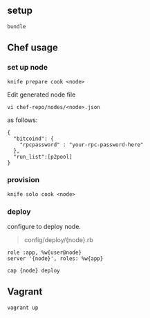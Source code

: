 ## setup

```
bundle
```

## Chef usage

### set up node

```
knife prepare cook <node>
```

Edit generated node file

    vi chef-repo/nodes/<node>.json

as follows:

```
{
  "bitcoind": {
    "rpcpassword" : "your-rpc-password-here"
  },
  "run_list":[p2pool]
}
```

### provision

```
knife solo cook <node>
```

### deploy

configure to deploy node.

> config/deploy/{node}.rb

```
role :app, %w{user@node}
server '{node}', roles: %w{app}
```

    cap {node} deploy


## Vagrant

```
vagrant up
```
